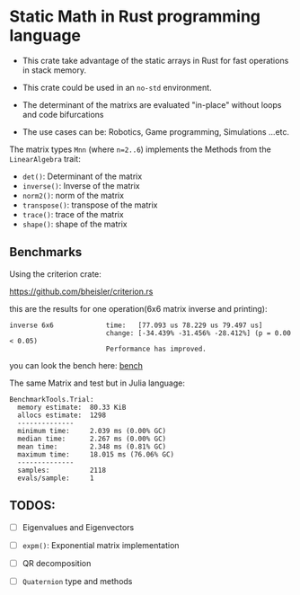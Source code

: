 # Static Math in Rust programming language

- This crate take advantage of the static arrays in Rust for fast operations in
stack memory.

- This crate could be used in an `no-std` environment.

- The determinant of the matrixs are evaluated "in-place" without loops and code
bifurcations

- The use cases can be: Robotics, Game programming, Simulations ...etc.

The matrix types `Mnn` (where `n=2..6`) implements the Methods from the
`LinearAlgebra` trait:

 - `det()`: Determinant of the matrix
 - `inverse()`: Inverse of the matrix
 - `norm2()`: norm of the matrix
 - `transpose()`: transpose of the matrix
 - `trace()`: trace of the matrix
 - `shape()`: shape of the matrix

## Benchmarks

Using the criterion crate:

https://github.com/bheisler/criterion.rs

this are the results for one operation(6x6 matrix inverse and printing):


```text
inverse 6x6             time:   [77.093 us 78.229 us 79.497 us]
                        change: [-34.439% -31.456% -28.412%] (p = 0.00 < 0.05)
                        Performance has improved.
```

you can look the bench here: [bench](benches/bench_inverse.rs)


The same Matrix and test but in Julia language:

```text
BenchmarkTools.Trial:
  memory estimate:  80.33 KiB
  allocs estimate:  1298
  --------------
  minimum time:     2.039 ms (0.00% GC)
  median time:      2.267 ms (0.00% GC)
  mean time:        2.348 ms (0.81% GC)
  maximum time:     18.015 ms (76.06% GC)
  --------------
  samples:          2118
  evals/sample:     1

```


## TODOS:

 - [ ] Eigenvalues and Eigenvectors
 - [ ] `expm()`: Exponential matrix implementation
 - [ ] QR decomposition
 - [ ] `Quaternion` type and methods


